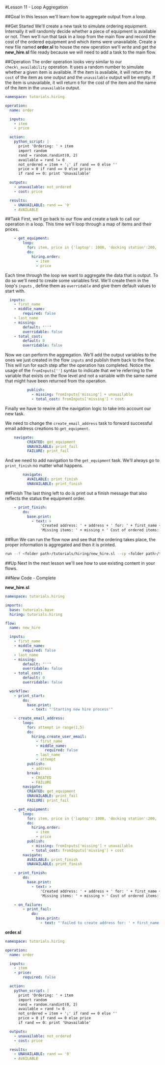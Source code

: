 
#Lesson 11 - Loop Aggregation

##Goal
In this lesson we'll learn how to aggregate output from a loop.

##Get Started
We'll create a new task to simulate ordering equipment. Internally it will randomly decide whether a piece of equipment is available or not. Then we'll run that task in a loop from the main flow and record the cost of the ordered equipment and which items were unavailable. Create a new file named **order.sl** to house the new operation we'll write and get the **new_hire.sl** file ready because we will need to add a task to the main flow.

##Operation
The order operation looks very similar to our `check\_availability` operation. It uses a random number to simulate whether a given item is available. If the item is available, it will return the `cost` of the item as one output and the `unavailable` output will be empty. If the item is unavailable, it will return `0` for the cost of the item and the name of the item in the `unavailable` output.

```yaml
namespace: tutorials.hiring

operation:
  name: order

  inputs:
    - item
    - price

  action:
    python_script: |
      print 'Ordering: ' + item
      import random
      rand = random.randint(0, 2)
      available = rand != 0
      not_ordered = item + ';' if rand == 0 else ''
      price = 0 if rand == 0 else price
      if rand == 0: print 'Unavailable'

  outputs:
    - unavailable: not_ordered
    - cost: price

  results:
    - UNAVAILABLE: rand == '0'
    - AVAILABLE
```

##Task
First, we'll go back to our flow and create a task to call our operation in a loop. This time we'll loop through a map of items and their prices.

```yaml
    - get_equipment:
        loop:
          for: item, price in {'laptop': 1000, 'docking station':200, 'monitor': 500, 'phone': 100}.items() 
          do:
            hiring.order:
              - item
              - price
```

Each time through the loop we want to aggregate the data that is output. To do so we'll need to create some variables first. We'll create them in the loop's `inputs` , define them as `overridable` and give them default values to start with. 

```yaml
  inputs:
    - first_name
    - middle_name:
        required: false
    - last_name
    - missing:
        default: "''"
        overridable: false
    - total_cost:
        default: 0
        overridable: false
```

Now we can perform the aggregation. We'll add the output variables to the ones we just created in the flow `inputs` and publish them back to the flow. This will run for each step after the operation has completed. Notice the usage of the `fromInputs['']` syntax to indicate that we're referring to the variable that exists on the flow level and not a variable with the same name that might have been returned from the operation.

```yaml
          publish:
            - missing: fromInputs['missing'] + unavailable
            - total_cost: fromInputs['missing'] + cost
```

Finally we have to rewire all the navigation logic to take into account our new task. 

We need to change the `create_email_address` task to forward successful email address creations to `get_equipment`.

```yaml
    navigate:
          CREATED: get_equipment
          UNAVAILABLE: print_fail
          FAILURE: print_fail
```

And we need to add navigation to the `get_equipment` task. We'll always go to `print_finish` no matter what happens.

```yaml
        navigate:
          AVAILABLE: print_finish
          UNAVAILABLE: print_finish
```

##Finish
The last thing left to do is print out a finish message that also reflects the status the equipment order.

```yaml
    - print_finish:
        do:
          base.print:
            - text: >
                'Created address: ' + address + ' for: ' + first_name + ' ' + last_name + '\n' +
                'Missing items: ' + missing + ' Cost of ordered items:' + cost
``` 

##Run
We can run the flow now and see that the ordering takes place, the proper information is aggregated and then it is printed.

```bash
run --f <folder path>/tutorials/hiring/new_hire.sl --cp <folder path>/tutorials/base,<folder path>/tutorials/hiring --i first_name=john,middle_name=e,last_name=doe
```

##Up Next
In the next lesson we'll see how to use existing content in your flows.

##New Code - Complete

**new_hire.sl**
```yaml
namespace: tutorials.hiring

imports:
  base: tutorials.base
  hiring: tutorials.hiring

flow:
  name: new_hire

  inputs:
    - first_name
    - middle_name:
        required: false
    - last_name
    - missing:
        default: "''"
        overridable: false
    - total_cost:
        default: 0
        overridable: false

  workflow:
    - print_start:
        do:
          base.print:
            - text: "'Starting new hire process'"

    - create_email_address:
        loop:
          for: attempt in range(1,5)
          do:
            hiring.create_user_email:
              - first_name
              - middle_name:
                  required: false
              - last_name
              - attempt
          publish:
            - address
          break:
            - CREATED
            - FAILURE
        navigate:
          CREATED: get_equipment
          UNAVAILABLE: print_fail
          FAILURE: print_fail

    - get_equipment:
        loop:
          for: item, price in {'laptop': 1000, 'docking station':200, 'monitor': 500, 'phone': 100}.items()
          do:
            hiring.order:
              - item
              - price
          publish:
            - missing: fromInputs['missing'] + unavailable
            - total_cost: fromInputs['missing'] + cost
        navigate:
          AVAILABLE: print_finish
          UNAVAILABLE: print_finish

    - print_finish:
        do:
          base.print:
            - text: >
                'Created address: ' + address + ' for: ' + first_name + ' ' + last_name + '\n' +
                'Missing items: ' + missing + ' Cost of ordered items:' + cost

    - on_failure:
        - print_fail:
            do:
              base.print:
                - text: "'Failed to create address for: ' + first_name + ' ' + last_name"

```

**order.sl**

```yaml
namespace: tutorials.hiring

operation:
  name: order

  inputs:
    - item
    - price:
        required: false

  action:
    python_script: |
      print 'Ordering: ' + item
      import random
      rand = random.randint(0, 2)
      available = rand != 0
      not_ordered = item + ';' if rand == 0 else ''
      price = 0 if rand == 0 else price
      if rand == 0: print 'Unavailable'

  outputs:
    - unavailable: not_ordered
    - cost: price

  results:
    - UNAVAILABLE: rand == '0'
    - AVAILABLE
```